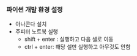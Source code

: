 ### 파이썬 개발 환경 설정
- 아나콘다 설치
- 주피터 노트북 실행
    + shift + enter : 실행하고 다음 셀로 이동
    + ctrl + enter: 해당 셀만 실행하고 아무것도 안함